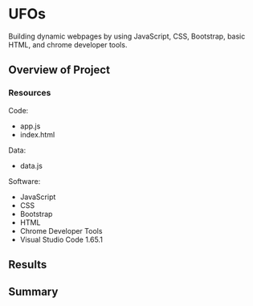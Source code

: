 # UFOs
Building dynamic webpages by using JavaScript, CSS, Bootstrap, basic HTML, and chrome developer tools.

## Overview of Project


### Resources
Code:

* app.js
* index.html

Data:

* data.js

Software:

* JavaScript
* CSS
* Bootstrap
* HTML
* Chrome Developer Tools
* Visual Studio Code 1.65.1


## Results



## Summary
